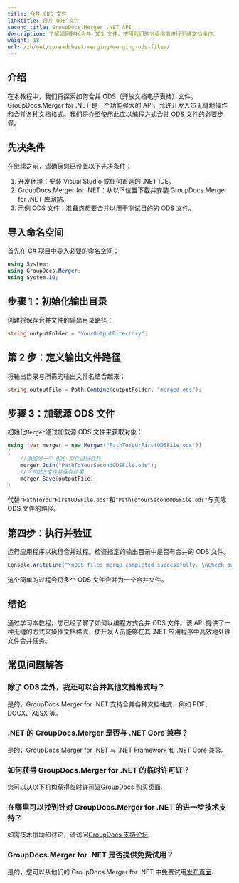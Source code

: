 ```yaml
---
title: 合并 ODS 文件
linktitle: 合并 ODS 文件
second_title: GroupDocs.Merger .NET API
description: 了解如何轻松合并 ODS 文件。按照我们的分步指南进行无缝文档操作。
weight: 18
url: /zh/net/spreadsheet-merging/merging-ods-files/
---
```

## 介绍
在本教程中，我们将探索如何合并 ODS（开放文档电子表格）文件。GroupDocs.Merger for .NET 是一个功能强大的 API，允许开发人员无缝地操作和合并各种文档格式。我们将介绍使用此库以编程方式合并 ODS 文件的必要步骤。
## 先决条件
在继续之前，请确保您已设置以下先决条件：
1. 开发环境：安装 Visual Studio 或任何首选的 .NET IDE。
2.  GroupDocs.Merger for .NET：从以下位置下载并安装 GroupDocs.Merger for .NET 库[网站](https://releases.groupdocs.com/merger/net/).
3. 示例 ODS 文件：准备您想要合并以用于测试目的的 ODS 文件。

## 导入命名空间
首先在 C# 项目中导入必要的命名空间：
```csharp
using System; 
using GroupDocs.Merger;
using System.IO;
```
## 步骤 1：初始化输出目录
创建将保存合并文件的输出目录路径：
```csharp
string outputFolder = "YourOutputDirectory";
```
## 第 2 步：定义输出文件路径
将输出目录与所需的输出文件名结合起来：
```csharp
string outputFile = Path.Combine(outputFolder, "merged.ods");
```
## 步骤 3：加载源 ODS 文件
初始化`Merger`通过加载源 ODS 文件来获取对象：
```csharp
using (var merger = new Merger("PathToYourFirstODSFile.ods"))
{
    //添加另一个 ODS 文件进行合并
    merger.Join("PathToYourSecondODSFile.ods");
    //合并ODS文件并保存结果
    merger.Save(outputFile);
}
```
代替`"PathToYourFirstODSFile.ods"`和`"PathToYourSecondODSFile.ods"`与实际 ODS 文件的路径。
## 第四步：执行并验证
运行应用程序以执行合并过程。检查指定的输出目录中是否有合并的 ODS 文件。
```csharp
Console.WriteLine("\nODS files merge completed successfully. \nCheck output in {0}", outputFolder);
```
这个简单的过程会将多个 ODS 文件合并为一个合并文件。

## 结论
通过学习本教程，您已经了解了如何以编程方式合并 ODS 文件。该 API 提供了一种无缝的方式来操作文档格式，使开发人员能够在其 .NET 应用程序中高效地处理文件合并任务。

## 常见问题解答
### 除了 ODS 之外，我还可以合并其他文档格式吗？
是的，GroupDocs.Merger for .NET 支持合并各种文档格式，例如 PDF、DOCX、XLSX 等。
### .NET 的 GroupDocs.Merger 是否与 .NET Core 兼容？
是的，GroupDocs.Merger for .NET 与 .NET Framework 和 .NET Core 兼容。
### 如何获得 GroupDocs.Merger for .NET 的临时许可证？
您可以从以下机构获得临时许可证[GroupDocs 购买页面](https://purchase.groupdocs.com/temporary-license/).
### 在哪里可以找到针对 GroupDocs.Merger for .NET 的进一步技术支持？
如需技术援助和讨论，请访问[GroupDocs 支持论坛](https://forum.groupdocs.com/c/merger/32).
### GroupDocs.Merger for .NET 是否提供免费试用？
是的，您可以从他们的 GroupDocs.Merger for .NET 中免费试用[发布页面](https://releases.groupdocs.com/).